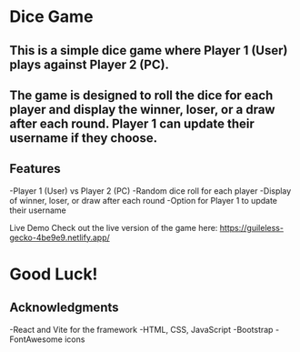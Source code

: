 # Dice Game

## This is a simple dice game where Player 1 (User) plays against Player 2 (PC). 
## The game is designed to roll the dice for each player and display the winner, loser, or a draw after each round. Player 1 can update their username if they choose.

## Features
-Player 1 (User) vs Player 2 (PC)
-Random dice roll for each player
-Display of winner, loser, or draw after each round
-Option for Player 1 to update their username

Live Demo
Check out the live version of the game here: https://guileless-gecko-4be9e9.netlify.app/

# Good Luck!

## Acknowledgments
-React and Vite for the framework
-HTML, CSS, JavaScript
-Bootstrap
-FontAwesome icons
